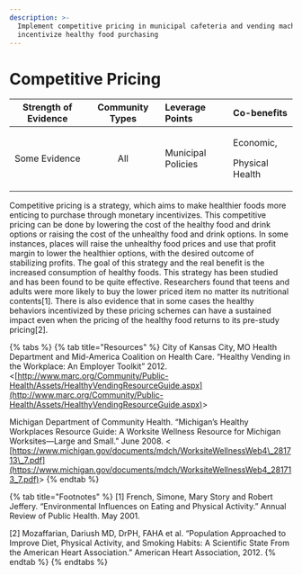 ```yaml
---
description: >-
  Implement competitive pricing in municipal cafeteria and vending machines to
  incentivize healthy food purchasing
---
```


# Competitive Pricing

<table>
  <thead>
    <tr>
      <th style="text-align:center">Strength of Evidence</th>
      <th style="text-align:center">Community Types</th>
      <th style="text-align:left">Leverage Points</th>
      <th style="text-align:left">Co-benefits</th>
    </tr>
  </thead>
  <tbody>
    <tr>
      <td style="text-align:center">Some Evidence</td>
      <td style="text-align:center">All</td>
      <td style="text-align:left">Municipal Policies</td>
      <td style="text-align:left">
        <p>Economic,</p>
        <p>Physical Health</p>
      </td>
    </tr>
  </tbody>
</table>

Competitive pricing is a strategy, which aims to make healthier foods more enticing to purchase through monetary incentivizes.  This competitive pricing can be done by lowering the cost of the healthy food and drink options or raising the cost of the unhealthy food and drink options. In some instances, places will raise the unhealthy food prices and use that profit margin to lower the healthier options, with the desired outcome of stabilizing profits. The goal of this strategy and the real benefit is the increased consumption of healthy foods. This strategy has been studied and has been found to be quite effective. Researchers found that teens and adults were more likely to buy the lower priced item no matter its nutritional contents\[1\]. There is also evidence that in some cases the healthy behaviors incentivized by these pricing schemes can have a sustained impact even when the pricing of the healthy food returns to its pre-study pricing\[2\].

{% tabs %}
{% tab title="Resources" %}
City of Kansas City, MO Health Department and Mid-America Coalition on Health Care. “Healthy Vending in the Workplace: An Employer Toolkit” 2012.  &lt;[http://www.marc.org/Community/Public-Health/Assets/HealthyVendingResourceGuide.aspx](http://www.marc.org/Community/Public-Health/Assets/HealthyVendingResourceGuide.aspx)&gt; 

Michigan Department of Community Health. “Michigan’s Healthy Workplaces Resource Guide: A Worksite Wellness Resource for Michigan Worksites—Large and Small.” June 2008. &lt; [https://www.michigan.gov/documents/mdch/WorksiteWellnessWeb4\_281713\_7.pdf](https://www.michigan.gov/documents/mdch/WorksiteWellnessWeb4_281713_7.pdf)&gt;
{% endtab %}

{% tab title="Footnotes" %}
\[1\] French, Simone, Mary Story and Robert Jeffery. “Environmental Influences on Eating and Physical Activity.” Annual Review of Public Health. May 2001.

\[2\] Mozaffarian, Dariush MD, DrPH, FAHA et al. “Population Approached to Improve Diet, Physical Activity, and Smoking Habits: A Scientific State From the American Heart Association.”  American Heart Association, 2012.
{% endtab %}
{% endtabs %}

